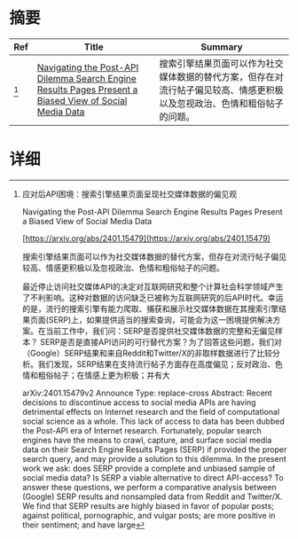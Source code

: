# 摘要

| Ref | Title | Summary |
| --- | --- | --- |
| [^1] | [Navigating the Post-API Dilemma Search Engine Results Pages Present a Biased View of Social Media Data](https://arxiv.org/abs/2401.15479) | 搜索引擎结果页面可以作为社交媒体数据的替代方案，但存在对流行帖子偏见较高、情感更积极以及忽视政治、色情和粗俗帖子的问题。 |

# 详细

[^1]: 应对后API困境：搜索引擎结果页面呈现社交媒体数据的偏见观

    Navigating the Post-API Dilemma Search Engine Results Pages Present a Biased View of Social Media Data

    [https://arxiv.org/abs/2401.15479](https://arxiv.org/abs/2401.15479)

    搜索引擎结果页面可以作为社交媒体数据的替代方案，但存在对流行帖子偏见较高、情感更积极以及忽视政治、色情和粗俗帖子的问题。

    

    最近停止访问社交媒体API的决定对互联网研究和整个计算社会科学领域产生了不利影响。这种对数据的访问缺乏已被称为互联网研究的后API时代。幸运的是，流行的搜索引擎有能力爬取、捕获和展示社交媒体数据在其搜索引擎结果页面(SERP)上，如果提供适当的搜索查询，可能会为这一困境提供解决方案。在当前工作中，我们问：SERP是否提供社交媒体数据的完整和无偏见样本？ SERP是否是直接API访问的可行替代方案？为了回答这些问题，我们对（Google）SERP结果和来自Reddit和Twitter/X的非取样数据进行了比较分析。我们发现，SERP结果在支持流行帖子方面存在高度偏见；反对政治、色情和粗俗帖子；在情感上更为积极；并有大

    arXiv:2401.15479v2 Announce Type: replace-cross  Abstract: Recent decisions to discontinue access to social media APIs are having detrimental effects on Internet research and the field of computational social science as a whole. This lack of access to data has been dubbed the Post-API era of Internet research. Fortunately, popular search engines have the means to crawl, capture, and surface social media data on their Search Engine Results Pages (SERP) if provided the proper search query, and may provide a solution to this dilemma. In the present work we ask: does SERP provide a complete and unbiased sample of social media data? Is SERP a viable alternative to direct API-access? To answer these questions, we perform a comparative analysis between (Google) SERP results and nonsampled data from Reddit and Twitter/X. We find that SERP results are highly biased in favor of popular posts; against political, pornographic, and vulgar posts; are more positive in their sentiment; and have large 
    

